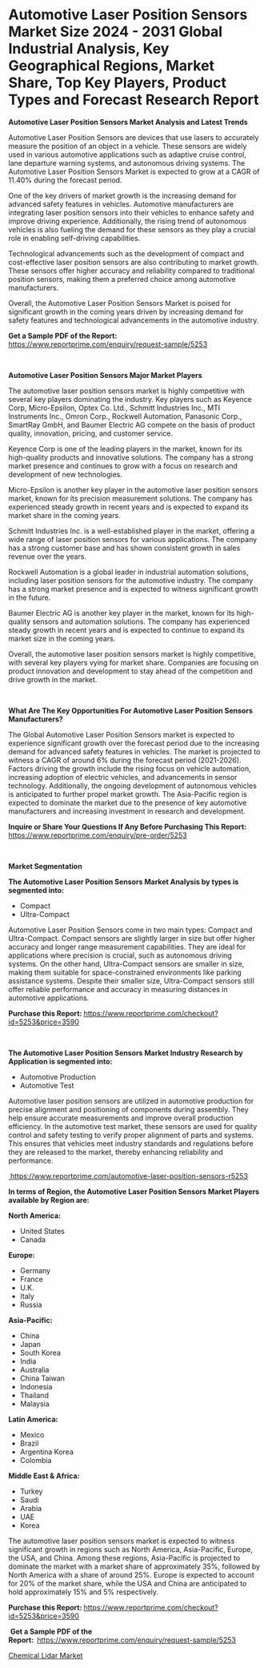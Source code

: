 <p><h1>Automotive Laser Position Sensors Market Size 2024 - 2031 Global Industrial Analysis, Key Geographical Regions, Market Share, Top Key Players, Product Types and Forecast Research Report</h1></p><p><strong>Automotive Laser Position Sensors Market Analysis and Latest Trends</strong></p>
<p><p>Automotive Laser Position Sensors are devices that use lasers to accurately measure the position of an object in a vehicle. These sensors are widely used in various automotive applications such as adaptive cruise control, lane departure warning systems, and autonomous driving systems. The Automotive Laser Position Sensors Market is expected to grow at a CAGR of 11.40% during the forecast period. </p><p>One of the key drivers of market growth is the increasing demand for advanced safety features in vehicles. Automotive manufacturers are integrating laser position sensors into their vehicles to enhance safety and improve driving experience. Additionally, the rising trend of autonomous vehicles is also fueling the demand for these sensors as they play a crucial role in enabling self-driving capabilities.</p><p>Technological advancements such as the development of compact and cost-effective laser position sensors are also contributing to market growth. These sensors offer higher accuracy and reliability compared to traditional position sensors, making them a preferred choice among automotive manufacturers.</p><p>Overall, the Automotive Laser Position Sensors Market is poised for significant growth in the coming years driven by increasing demand for safety features and technological advancements in the automotive industry.</p></p>
<p><strong>Get a Sample PDF of the Report:&nbsp;</strong> <a href="https://www.reportprime.com/enquiry/request-sample/5253">https://www.reportprime.com/enquiry/request-sample/5253</a></p>
<p>&nbsp;</p>
<p><strong>Automotive Laser Position Sensors Major Market Players</strong></p>
<p><p>The automotive laser position sensors market is highly competitive with several key players dominating the industry. Key players such as Keyence Corp, Micro-Epsilon, Optex Co. Ltd., Schmitt Industries Inc., MTI Instruments Inc., Omron Corp., Rockwell Automation, Panasonic Corp., SmartRay GmbH, and Baumer Electric AG compete on the basis of product quality, innovation, pricing, and customer service.</p><p>Keyence Corp is one of the leading players in the market, known for its high-quality products and innovative solutions. The company has a strong market presence and continues to grow with a focus on research and development of new technologies.</p><p>Micro-Epsilon is another key player in the automotive laser position sensors market, known for its precision measurement solutions. The company has experienced steady growth in recent years and is expected to expand its market share in the coming years.</p><p>Schmitt Industries Inc. is a well-established player in the market, offering a wide range of laser position sensors for various applications. The company has a strong customer base and has shown consistent growth in sales revenue over the years.</p><p>Rockwell Automation is a global leader in industrial automation solutions, including laser position sensors for the automotive industry. The company has a strong market presence and is expected to witness significant growth in the future.</p><p>Baumer Electric AG is another key player in the market, known for its high-quality sensors and automation solutions. The company has experienced steady growth in recent years and is expected to continue to expand its market size in the coming years.</p><p>Overall, the automotive laser position sensors market is highly competitive, with several key players vying for market share. Companies are focusing on product innovation and development to stay ahead of the competition and drive growth in the market.</p></p>
<p>&nbsp;</p>
<p><strong>What Are The Key Opportunities For Automotive Laser Position Sensors Manufacturers?</strong></p>
<p><p>The Global Automotive Laser Position Sensors market is expected to experience significant growth over the forecast period due to the increasing demand for advanced safety features in vehicles. The market is projected to witness a CAGR of around 6% during the forecast period (2021-2026). Factors driving the growth include the rising focus on vehicle automation, increasing adoption of electric vehicles, and advancements in sensor technology. Additionally, the ongoing development of autonomous vehicles is anticipated to further propel market growth. The Asia-Pacific region is expected to dominate the market due to the presence of key automotive manufacturers and increasing investment in research and development.</p></p>
<p><strong>Inquire or Share Your Questions If Any Before Purchasing This Report:</strong> <a href="https://www.reportprime.com/enquiry/pre-order/5253">https://www.reportprime.com/enquiry/pre-order/5253</a></p>
<p>&nbsp;</p>
<p><strong>Market Segmentation</strong></p>
<p><strong>The Automotive Laser Position Sensors Market Analysis by types is segmented into:</strong></p>
<p><ul><li>Compact</li><li>Ultra-Compact</li></ul></p>
<p><p>Automotive Laser Position Sensors come in two main types: Compact and Ultra-Compact. Compact sensors are slightly larger in size but offer higher accuracy and longer range measurement capabilities. They are ideal for applications where precision is crucial, such as autonomous driving systems. On the other hand, Ultra-Compact sensors are smaller in size, making them suitable for space-constrained environments like parking assistance systems. Despite their smaller size, Ultra-Compact sensors still offer reliable performance and accuracy in measuring distances in automotive applications.</p></p>
<p><strong>Purchase this Report:&nbsp;</strong><a href="https://www.reportprime.com/checkout?id=5253&price=3590">https://www.reportprime.com/checkout?id=5253&price=3590</a></p>
<p>&nbsp;</p>
<p><strong>The Automotive Laser Position Sensors Market Industry Research by Application is segmented into:</strong></p>
<p><ul><li>Automotive Production</li><li>Automotive Test</li></ul></p>
<p><p>Automotive laser position sensors are utilized in automotive production for precise alignment and positioning of components during assembly. They help ensure accurate measurements and improve overall production efficiency. In the automotive test market, these sensors are used for quality control and safety testing to verify proper alignment of parts and systems. This ensures that vehicles meet industry standards and regulations before they are released to the market, thereby enhancing reliability and performance.</p></p>
<p><a href="https://www.reportprime.com/automotive-laser-position-sensors-r5253">&nbsp;https://www.reportprime.com/automotive-laser-position-sensors-r5253</a></p>
<p><strong>In terms of Region, the Automotive Laser Position Sensors Market Players available by Region are:</strong></p>
<p>
    <p> <strong> North America: </strong>
        <ul>
            <li>United States</li>
            <li>Canada</li>
        </ul>
        </p> 
    <p> <strong> Europe: </strong>
        <ul>
            <li>Germany</li>
            <li>France</li>
            <li>U.K.</li>
            <li>Italy</li>
            <li>Russia</li>
        </ul>
        </p> 
    <p> <strong> Asia-Pacific: </strong>
        <ul>
            <li>China</li>
            <li>Japan</li>
            <li>South Korea</li>
            <li>India</li>
            <li>Australia</li>
            <li>China Taiwan</li>
            <li>Indonesia</li>
            <li>Thailand</li>
            <li>Malaysia</li>
        </ul>
        </p> 
    <p> <strong> Latin America: </strong>
        <ul>
            <li>Mexico</li>
            <li>Brazil</li>
            <li>Argentina Korea</li>
            <li>Colombia</li>
        </ul>
        </p> 
    <p> <strong> Middle East & Africa: </strong>
        <ul>
            <li>Turkey</li>
            <li>Saudi</li>
            <li>Arabia</li>
            <li>UAE</li>
            <li>Korea</li>
        </ul>
    </p>
    </p>
<p><p>The automotive laser position sensors market is expected to witness significant growth in regions such as North America, Asia-Pacific, Europe, the USA, and China. Among these regions, Asia-Pacific is projected to dominate the market with a market share of approximately 35%, followed by North America with a share of around 25%. Europe is expected to account for 20% of the market share, while the USA and China are anticipated to hold approximately 15% and 5% respectively.</p></p>
<p><strong>Purchase this Report: </strong><a href="https://www.reportprime.com/checkout?id=5253&price=3590">https://www.reportprime.com/checkout?id=5253&price=3590</a></p>
<p>&nbsp;<strong>Get a Sample PDF of the Report:&nbsp;&nbsp;</strong><a href="https://www.reportprime.com/enquiry/request-sample/5253">https://www.reportprime.com/enquiry/request-sample/5253</a></p>
<p><strong></strong></p>
<p><p><a href="https://github.com/rslnowrouzi/Market-Research-Report-List-1/blob/main/chemical-lidar-market.md">Chemical Lidar Market</a></p></p>